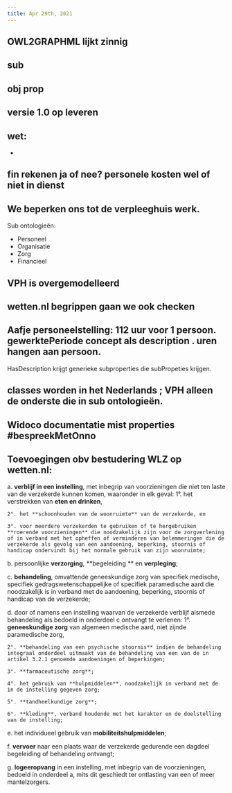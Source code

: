 ```yaml
---
title: Apr 29th, 2021
---
```


## OWL2GRAPHML lijkt zinnig
## sub
## obj prop
## versie 1.0 op leveren
## wet:
-
## fin rekenen ja of nee? personele kosten wel of niet in dienst
## We beperken ons tot de verpleeghuis werk.
Sub ontologieën:
- Personeel
- Organisatie
- Zorg
- Financieel
## VPH is overgemodelleerd
## wetten.nl begrippen gaan we ook checken
## Aafje  personeelstelling: 112 uur voor 1 persoon. gewerktePeriode concept als description . uren hangen aan persoon. 
HasDescription krijgt generieke subproperties die subPropeties krijgen.
## classes worden in het Nederlands ; VPH alleen de onderste die in sub ontologieën.
## Widoco documentatie mist properties #bespreekMetOnno
## Toevoegingen obv bestudering WLZ op wetten.nl:

a. **verblijf in een instelling**, met inbegrip van voorzieningen die niet ten laste van de verzekerde kunnen komen, waaronder in elk geval:
    1°. het verstrekken van **eten en drinken**,

    2°. het **schoonhouden van de woonruimte** van de verzekerde, en

    3°. voor meerdere verzekerden te gebruiken of te hergebruiken **roerende voorzieningen** die noodzakelijk zijn voor de zorgverlening of in verband met het opheffen of verminderen van belemmeringen die de verzekerde als gevolg van een aandoening, beperking, stoornis of handicap ondervindt bij het normale gebruik van zijn woonruimte;

b. persoonlijke **verzorging**, **begeleiding ** en **verpleging**;

c. **behandeling**, omvattende geneeskundige zorg van specifiek medische, specifiek gedragswetenschappelijke of specifiek paramedische aard die noodzakelijk is in verband met de aandoening, beperking, stoornis of handicap van de verzekerde;

d. door of namens een instelling waarvan de verzekerde verblijf alsmede behandeling als bedoeld in onderdeel c ontvangt te verlenen:
    1°. **geneeskundige zorg** van algemeen medische aard, niet zijnde paramedische zorg,

    2°. **behandeling van een psychische stoornis** indien de behandeling integraal onderdeel uitmaakt van de behandeling van een van de in artikel 3.2.1 genoemde aandoeningen of beperkingen;

    3°. **farmaceutische zorg**;

    4°. het gebruik van **hulpmiddelen**, noodzakelijk in verband met de in de instelling gegeven zorg;

    5°. **tandheelkundige zorg**;

    6°. **kleding**, verband houdende met het karakter en de doelstelling van de instelling;

e. het individueel gebruik van **mobiliteitshulpmiddelen**;

f. **vervoer** naar een plaats waar de verzekerde gedurende een dagdeel begeleiding of behandeling ontvangt;

g. **logeeropvang** in een instelling, met inbegrip van de voorzieningen, bedoeld in onderdeel a, mits dit geschiedt ter ontlasting van een of meer mantelzorgers.
